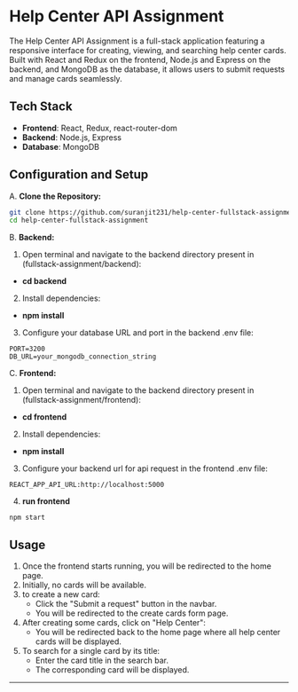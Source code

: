# Help Center API Assignment
The Help Center API Assignment is a full-stack application featuring a responsive interface for creating, viewing, and searching help center cards. Built with React and Redux on the frontend, Node.js and Express on the backend, and MongoDB as the database, it allows users to submit requests and manage cards seamlessly.

## Tech Stack

- **Frontend**: React, Redux, react-router-dom
- **Backend**: Node.js, Express
- **Database**: MongoDB

## Configuration and Setup

A. **Clone the Repository:**
   ```bash
   git clone https://github.com/suranjit231/help-center-fullstack-assignment.git
   cd help-center-fullstack-assignment
   ```

B. **Backend:**
1. Open terminal and navigate to the backend directory present in (fullstack-assignment/backend):
- **cd backend**
2. Install dependencies:
- **npm install**
3. Configure your database URL and port in the backend .env file:
```
PORT=3200
DB_URL=your_mongodb_connection_string
```

C. **Frontend:**
1. Open terminal and navigate to the backend directory present in (fullstack-assignment/frontend):
- **cd frontend**
2. Install dependencies:
- **npm install**
3. Configure your backend url for api request in the frontend .env file:
```
REACT_APP_API_URL:http://localhost:5000
```
4. **run frontend**
```
npm start
```
## Usage
1. Once the frontend starts running, you will be redirected to the home page.
2. Initially, no cards will be available.
3. to create a new card:
   - Click the "Submit a request" button in the navbar.
   - You will be redirected to the create cards form page.
4. After creating some cards, click on "Help Center":
   - You will be redirected back to the home page where all help center cards will be displayed.
5. To search for a single card by its title:
   - Enter the card title in the search bar.
   - The corresponding card will be displayed.


---

